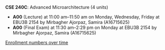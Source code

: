 **CSE 240C**: Advanced Microarchitecture (4 units)

- **A00** (Lecture) at 11:00 am–11:50 am on Monday, Wednesday, Friday at EBU3B 2154 by Mirbagher Ajorpaz, Samira (A16715625)
- **A00** (Final Exam) at 11:30 am–2:29 pm on Monday at EBU3B 2154 by Mirbagher Ajorpaz, Samira (A16715625)

[Enrollment numbers over time](./CSE240C.tsv)

